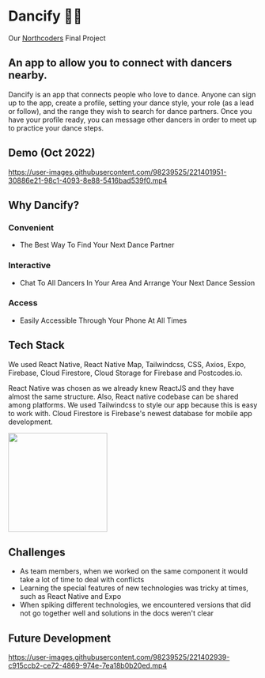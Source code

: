 # Dancify 💃🕺
Our [Northcoders](https://northcoders.com/projects/oct-2022/dancify) Final Project

## An app to allow you to connect with dancers nearby.
Dancify is an app that connects people who love to dance.
Anyone can sign up to the app, create a profile, setting your dance style, your role (as a lead or follow), and the range they wish to search for dance partners. Once you have your profile ready, you can message other dancers in order to meet up to practice your dance steps.

## Demo (Oct 2022)
https://user-images.githubusercontent.com/98239525/221401951-30886e21-98c1-4093-8e88-5416bad539f0.mp4

## Why Dancify?
### Convenient
- The Best Way To Find Your Next Dance Partner
### Interactive
- Chat To All Dancers In Your Area And Arrange Your Next Dance Session
### Access
- Easily Accessible Through Your Phone At All Times

## Tech Stack
We used React Native, React Native Map, Tailwindcss, CSS, Axios, Expo, Firebase, Cloud Firestore, Cloud Storage for Firebase and Postcodes.io.

React Native was chosen as we already knew ReactJS and they have almost the same structure. Also, React native codebase can be shared among platforms. We used Tailwindcss to style our app because this is easy to work with. Cloud Firestore is Firebase's newest database for mobile app development.

<img src="https://raw.githubusercontent.com/JSON-and-the-Arguments/.github/main/assets/bbac7b26-d129-4b15-ba4c-49cb5f1f3e17_Dancify%2BTech%2BStack.avif" height="200" />

## Challenges
- As team members, when we worked on the same component it would take a lot of time to deal with conflicts
- Learning the special features of new technologies was tricky at times, such as React Native and Expo
- When spiking different technologies, we encountered versions that did not go together well and solutions in the docs weren't clear

## Future Development 

https://user-images.githubusercontent.com/98239525/221402939-c915ccb2-ce72-4869-974e-7ea18b0b20ed.mp4


